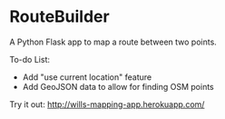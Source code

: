 # RouteBuilder
A Python Flask app to map a route between two points.

To-do List:
- Add "use current location" feature
- Add GeoJSON data to allow for finding OSM points

Try it out: http://wills-mapping-app.herokuapp.com/
